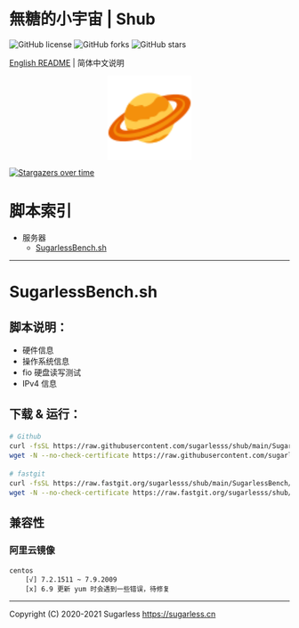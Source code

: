 # 無糖的小宇宙 | Shub

![GitHub license](https://img.shields.io/github/license/sugarlesss/shub)
![GitHub forks](https://img.shields.io/github/forks/sugarlesss/shub)
![GitHub stars](https://img.shields.io/github/stars/sugarlesss/shub)

[English README](https://github.com/sugarlesss/shub/blob/main/README.md) | 简体中文说明

<div align="center">
    <img src="./sugarless.svg" width="30%" height="30%" align="center">
</div>

[![Stargazers over time](https://starchart.cc/sugarlesss/shub.svg)](https://starchart.cc/sugarlesss/shub)

# 脚本索引

* 服务器
  * [SugarlessBench.sh](#SugarlessBenchsh)

---

# SugarlessBench.sh

## 脚本说明：

* 硬件信息
* 操作系统信息
* fio 硬盘读写测试
* IPv4 信息

## 下载 & 运行：

```bash
# Github
curl -fsSL https://raw.githubusercontent.com/sugarlesss/shub/main/SugarlessBench/SuagrlessBench.sh | bash -s fast
wget -N --no-check-certificate https://raw.githubusercontent.com/sugarlesss/shub/main/SugarlessBench/SuagrlessBench.sh && chmod +x SuagrlessBench.sh && bash SuagrlessBench.sh fast

# fastgit
curl -fsSL https://raw.fastgit.org/sugarlesss/shub/main/SugarlessBench/SuagrlessBench.sh | bash -s fast
wget -N --no-check-certificate https://raw.fastgit.org/sugarlesss/shub/main/SugarlessBench/SuagrlessBench.sh && chmod +x SuagrlessBench.sh && bash SuagrlessBench.sh fast
```

## 兼容性

### 阿里云镜像

```
centos
	[√] 7.2.1511 ~ 7.9.2009
	[x] 6.9 更新 yum 时会遇到一些错误，待修复
```

---
Copyright (C) 2020-2021 Sugarless <https://sugarless.cn>